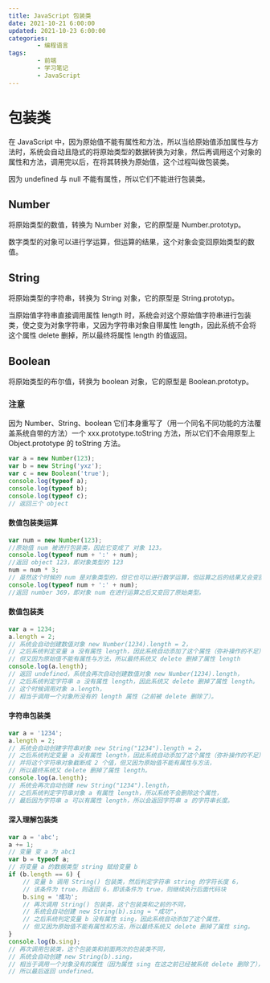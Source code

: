 ```yaml
---
title: JavaScript 包装类
date: 2021-10-21 6:00:00
updated: 2021-10-23 6:00:00
categories:
        - 编程语言
tags:
        - 前端
        - 学习笔记
        - JavaScript
---
```


# 包装类

在 JavaScript 中，因为原始值不能有属性和方法，所以当给原始值添加属性与方法时，系统会自动且隐式的将原始类型的数据转换为对象，然后再调用这个对象的属性和方法，调用完以后，在将其转换为原始值，这个过程叫做包装类。

因为 undefined 与 null 不能有属性，所以它们不能进行包装类。

## Number

将原始类型的数值，转换为 Number 对象，它的原型是 Number.prototyp。

数字类型的对象可以进行学运算，但运算的结果，这个对象会变回原始类型的数值。

## String

将原始类型的字符串，转换为 String 对象，它的原型是 String.prototyp。

当原始值字符串直接调用属性 length 时，系统会对这个原始值字符串进行包装类，使之变为对象字符串，又因为字符串对象自带属性 length，因此系统不会将这个属性 delete 删掉，所以最终将属性 length 的值返回。

## Boolean

将原始类型的布尔值，转换为 boolean 对象，它的原型是 Boolean.prototyp。

### 注意

因为 Number、String、boolean 它们本身重写了（用一个同名不同功能的方法覆盖系统自带的方法）一个 xxx.prototype.toString 方法，所以它们不会用原型上 Object.prototype 的 toString 方法。

```JavaScript
var a = new Number(123);
var b = new String('yxz');
var c = new Boolean('true');
console.log(typeof a);
console.log(typeof b);
console.log(typeof c);
// 返回三个 object
```

#### 数值包装类运算

```javascript
var num = new Number(123);
//原始值 num 被进行包装类，因此它变成了 对象 123。
console.log(typeof num + ':' + num);
//返回 object 123，即对象类型的 123
num = num * 3;
// 虽然这个时候的 num 是对象类型的，但它也可以进行数学运算，但运算之后的结果又会变回原始类型。
console.log(typeof num + ':' + num);
//返回 number 369，即对象 num 在进行运算之后又变回了原始类型。
```

#### 数值包装类

```JavaScript
var a = 1234;
a.length = 2;
// 系统会自动创建数值对象 new Number(1234).length = 2，
// 之后系统判定变量 a 没有属性 length，因此系统自动添加了这个属性（弥补操作的不足），
// 但又因为原始值不能有属性与方法，所以最终系统又 delete 删掉了属性 length
console.log(a.length);
// 返回 undefined，系统会再次自动创建数值对象 new Number(1234).length，
// 之后系统判定字符串 a 没有属性 length，因此系统又 delete 删掉了属性 length。
// 这个时候调用对象 a.length，
// 相当于调用一个对象所没有的 length 属性（之前被 delete 删除了）。
```

#### 字符串包装类

```JavaScript
var a = '1234';
a.length = 2;
// 系统会自动创建字符串对象 new String("1234").length = 2，
// 之后系统判定变量 a 没有属性 length，因此系统自动添加了这个属性（弥补操作的不足），
// 并将这个字符串对象截断成 2 个值，但又因为原始值不能有属性与方法，
// 所以最终系统又 delete 删掉了属性 length。
console.log(a.length);
// 系统会再次自动创建 new String("1234").length，
// 之后系统判定字符串对象 a 有属性 length，所以系统不会删除这个属性，
// 最后因为字符串 a 可以有属性 length，所以会返回字符串 a 的字符串长度。
```

#### 深入理解包装类

```JavaScript
var a = 'abc';
a += 1;
// 变量 变 a 为 abc1
var b = typeof a;
// 将变量 a 的数据类型 string 赋给变量 b
if (b.length == 6) {
	// 变量 b 调用 String() 包装类，然后判定字符串 string 的字符长度 6，
	// 该条件为 true，则返回 6，即该条件为 true，则继续执行后面代码块
	b.sing = '成功';
	// 再次调用 String() 包装类，这个包装类和之前的不同，
	// 系统会自动创建 new String(b).sing = "成功"，
	// 之后系统判定变量 b 没有属性 sing，因此系统自动添加了这个属性，
	// 但又因为原始值不能有属性和方法，所以最终系统又 delete 删掉了属性 sing。
}
console.log(b.sing);
// 再次调用包装类，这个包装类和前面两次的包装类不同，
// 系统会自动创建 new String(b).sing，
// 相当于调用一个对象没有的属性（因为属性 sing 在这之前已经被系统 delete 删除了），
// 所以最后返回 undefined。
```
